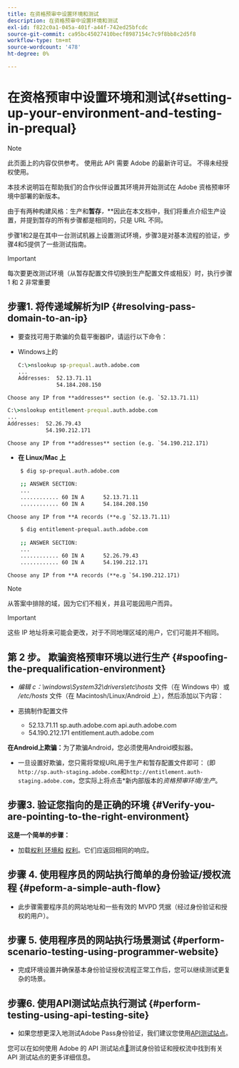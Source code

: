 ```yaml
---
title: 在资格预审中设置环境和测试
description: 在资格预审中设置环境和测试
exl-id: f822c0a1-045a-401f-a44f-742ed25bfcdc
source-git-commit: ca95bc45027410becf8987154c7c9f8bb8c2d5f8
workflow-type: tm+mt
source-wordcount: '478'
ht-degree: 0%

---
```


# 在资格预审中设置环境和测试{#setting-up-your-environment-and-testing-in-prequal}

>[!NOTE]
>
>此页面上的内容仅供参考。 使用此 API 需要 Adobe 的最新许可证。 不得未经授权使用。

本技术说明旨在帮助我们的合作伙伴设置其环境并开始测试在 Adobe 资格预审环境中部署的新版本。

由于有两种构建风格：生产和&#x200B;**&#x200B;**&#x200B;**&#x200B;暂存&#x200B;***，***&#x200B;因此在本文档中，我们将重点介绍生产设置，并提到暂存的所有步骤都是相同的，只是 URL 不同。

步骤1和2是在其中一台测试机器上设置测试环境，步骤3是对基本流程的验证，步骤4和5提供了一些测试指南。

>[!IMPORTANT]
>
> 每次要更改测试环境（从暂存配置文件切换到生产配置文件或相反）时，执行步骤 1 和 2 非常重要


## 步骤1. 将传递域解析为IP {#resolving-pass-domain-to-an-ip}

* 要查找可用于欺骗的负载平衡器IP，请运行以下命令：

* Windows上的&#x200B;**&#x200B;**

  ```cmd
  C:\>nslookup sp-prequal.auth.adobe.com
  ...
  Addresses:  52.13.71.11
              54.184.208.150
  ```

```Choose any IP from **addresses** section (e.g. `52.13.71.11)```

```cmd
C:\>nslookup entitlement-prequal.auth.adobe.com 
...
Addresses:  52.26.79.43
            54.190.212.171
```

```Choose any IP from **addresses** section (e.g. `54.190.212.171)```


* **在 Linux/Mac 上**

```sh
    $ dig sp-prequal.auth.adobe.com
    
    ;; ANSWER SECTION:
    ...
    ............ 60 IN A      52.13.71.11
    ............ 60 IN A      54.184.208.150
```

```Choose any IP from **A records (**e.g `52.13.71.11)```

```sh
    $ dig entitlement-prequal.auth.adobe.com
    
    ;; ANSWER SECTION:
    ...
    ............ 60 IN A      52.26.79.43
    ............ 60 IN A      54.190.212.171
```

```Choose any IP from **A records (**e.g `54.190.212.171)```

>[!NOTE]
>
>从答案中排除的域，因为它们不相关，并且可能因用户而异。

>[!IMPORTANT]
>
> 这些 IP 地址将来可能会更改，对于不同地理区域的用户，它们可能并不相同。


## 第 2 步。  欺骗资格预审环境以进行生产 {#spoofing-the-prequalification-environment}

* *编辑 c：\\windows\\System32\\drivers\\etc\\hosts* 文件（在 Windows 中）或 */etc/hosts* 文件（在 Macintosh/Linux/Android 上），然后添加以下内容：

* 恶搞制作配置文件
   * 52.13.71.11 sp.auth.adobe.com api.auth.adobe.com
   * 54.190.212.171 entitlement.auth.adobe.com

**在Android上欺骗：**&#x200B;为了欺骗Android，您必须使用Android模拟器。

* 一旦设置好欺骗，您只需将常规URL用于生产和暂存配置文件即可： (即`http://sp.auth-staging.adobe.com`和`http://entitlement.auth-staging.adobe.com`，您实际上将点击*新内部版本的&#x200B;*资格预审环境/生产*。


## 步骤3.  验证您指向的是正确的环境 {#Verify-you-are-pointing-to-the-right-environment}

**这是一个简单的步骤：**

* 加载[权利 环境和](https://entitlement-prequal.auth.adobe.com/environment.html) [权利](https://entitlement.auth.adobe.com/environment.html)。它们应返回相同的响应。


## 步骤 4.  使用程序员的网站执行简单的身份验证/授权流程 {#peform-a-simple-auth-flow}

* 此步骤需要程序员的网站地址和一些有效的 MVPD 凭据（经过身份验证和授权的用户）。

## 步骤 5.  使用程序员的网站执行场景测试 {#perform-scenario-testing-using-programmer-website}

* 完成环境设置并确保基本身份验证授权流程正常工作后，您可以继续测试更复杂的场景。


## 步骤6.  使用API测试站点执行测试 {#perform-testing-using-api-testing-site}

* 如果您想更深入地测试Adobe Pass身份验证，我们建议您使用[API测试站点](http://entitlement-prequal.auth.adobe.com/apitest/api.html)。

您可以在如何使用 Adobe 的 API 测试站点[&#128279;](/help/authentication/integration-guide-programmers/legacy/notes-technical/test-authn-authz-flows-using-adobes-api-test-site.md)测试身份验证和授权流中找到有关 API 测试站点的更多详细信息。
